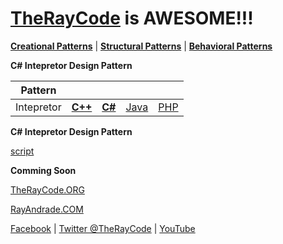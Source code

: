 # [TheRayCode](../../../README.md) is AWESOME!!!

**[Creational Patterns](../../Creational/README.md)** | **[Structural Patterns](../../Structural/README.md)** | **[Behavioral Patterns](../README.md)**

**C# Intepretor Design Pattern**

|Pattern|   |   |   |   |
|---|---|---|---|---|
| Intepretor | [**C++**](../../../CPP/Behavioral/Intepretor/README.md) | [**C#**](../../../Csharp/Behavioral/Intepretor/README.md) | [Java](../../../Java/Behavioral/Intepretor/README.md) | [PHP](../../../PHP/Behavioral/Intepretor/README.md) |

**C# Intepretor Design Pattern**

[script](./script/page01.md)

**Comming Soon** 

[TheRayCode.ORG](https://www.TheRayCode.org)

[RayAndrade.COM](https://www.RayAndrade.com)

[Facebook](https://www.facebook.com/TheRayCode/) | [Twitter @TheRayCode](https://www.twitter.com/TheRayCode/) | [YouTube](https://www.youtube.com/TheRayCode/)
